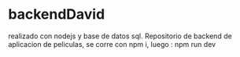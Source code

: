 # backendDavid
realizado con nodejs y base de datos sql.
Repositorio de backend de aplicacion de peliculas, se corre con npm i, luego : npm run dev
